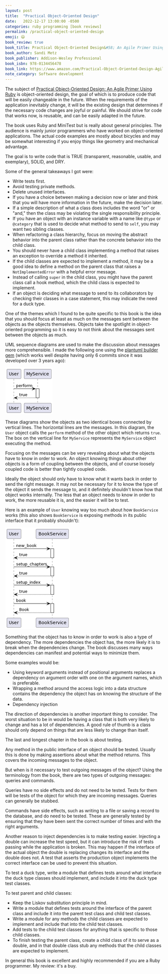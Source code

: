 ```yaml
---
layout: post
title:  "Practical Object-Oriented Design"
date:   2022-12-17 13:00:00 -0500
categories: ruby programming [book reviews]
permalink: /practical-object-oriented-design
emoji: 😃
book_review: true
book_title: Practical Object-Oriented Design&#58; An Agile Primer Using Ruby 2nd Edition
book_author: Sandi Metz
book_publisher: Addison-Wesley Professional
book_isbn: 978-0134456478
book_link: https://www.amazon.com/Practical-Object-Oriented-Design-Agile-Primer/dp/0134456475/ref=asc_df_0134456475/?tag=hyprod-20&linkCode=df0&hvadid=312140868236&hvpos=&hvnetw=g&hvrand=14386545144526420910&hvpone=&hvptwo=&hvqmt=&hvdev=c&hvdvcmdl=&hvlocint=&hvlocphy=9002169&hvtargid=pla-362760961647&psc=1
note_category: Software development
---
```


The subject of [Practical Object-Oriented Design: An Agile Primer Using Ruby]({{page.book_link}}) is object-oriented design, the goal of which is to produce code that will be easily changeable in the future. When the requirements of the application inevitably change, it will be the existing design that determines if the necessary code changes are joyful or painful. We should strive for code that works now, is reusable, and can be easily adapted in the future.

The book uses Ruby and MiniTest but is really about general principles. The audience is mainly junior programmers who have worked on object-oriented applications. The actual code examples are mostly about bicycles and may be somewhat interesting if you enjoy things like geometry and mechanical advantage.

The goal is to write code that is TRUE (transparent, reasonable, usable, and exemplary), SOLID, and DRY.

Some of the general takeaways I got were:
- Write tests first.
- Avoid testing private methods.
- Delete unused interfaces.
- If you have a choice between making a decision now or later and think that you will have more information in the future, make the decision later.
- If a simple description of what a class does includes the word "or" or "and," then the class may be violating the single responsibility principle. 
- If you have an object with an instance variable with a name like `@type` or `@category` that is used to decide what method to send to `self`, you may want two sibling classes.
- When refactoring a class hierarchy, focus on moving the abstract behavior into the parent class rather than the concrete behavior into the child class. 
- You should never have a child class implementing a method that raises an exception to override a method it inherited. 
- If the child classes are expected to implement a method, it may be a good idea to define a method on the parent class that raises a `NotImplementedError` with a helpful error message. 
- Instead of calling `super` in the child class, you might have the parent class call a hook method, which the child class is expected to implement.
- If an object is deciding what message to send to its collaborators by checking their classes in a case statement, this may indicate the need for a duck type.

One of the themes which I found to be quite specific to this book is the idea that you should focus at least as much on the messages sent between the objects as the objects themselves. Objects take the spotlight in object-oriented programming so it is easy to not think about the messages sent between the objects as much.

UML sequence diagrams are used to make the discussion about messages more comprehensible. I made the following one using the [plantuml builder gem](https://github.com/svernidub/plantuml_builder) (which works well despite having only 6 commits since it was developed over 3 years ago):

![An example UML sequence diagram](/assets/uml_images/example.png)

These diagrams show the objects as two identical boxes connected by vertical lines. The horizontal lines are the messages. In this diagram, the `User` object calls the `perform` method of the other object which returns `true`. The box on the vertical line for `MyService` represents the `MyService` object executing the method.

Focusing on the messages can be very revealing about what the objects have to know in order to work. An object knowing things about other objects is a form of coupling between the objects, and of course loosely coupled code is better than tightly coupled code.

Ideally the object should only have to know what it wants back in order to send the right message. It may not be necessary for it to know the type of the object it sends the message to, and it definitely shouldn't know how that object works internally. The less that an object needs to know in order to work, the more reusable it is, and the easier it will be to test.

Here is an example of `User` knowing way too much about how `BookService` works (this also shows `BookService` is exposing methods in its public interface that it probably shouldn't):

![UML sequence diagram showing an object that knows too much about how another object works](/assets/uml_images/knows_how_it_works.png)

Something that the object has to know in order to work is also a type of dependency. The more dependencies the object has, the more likely it is to break when the dependencies change. The book discusses many ways dependencies can manifest and potential ways to minimize them. 

Some examples would be:
- Using keyword arguments instead of positional arguments replaces a dependency on argument order with one on the argument names, which is preferable.
- Wrapping a method around the access logic into a data structure contains the dependency the object has on knowing the structure of the data.
- Dependency injection

The direction of dependencies is another important thing to consider. The worst situation to be in would be having a class that is both very likely to change and has a lot of dependencies. A good rule of thumb is a class should only depend on things that are less likely to change than itself.

The last and longest chapter in the book is about testing.

Any method in the public interface of an object should be tested. Usually this is done by making assertions about what the method returns. This covers the incoming messages to the object. 

But when is it necessary to test outgoing messages of the object? Using the terminology from the book, there are two types of outgoing messages: queries and commands.

Queries have no side effects and do not need to be tested. Tests for them will be tests of the object for which they are incoming messages. Queries can generally be stubbed.

Commands have side effects, such as writing to a file or saving a record to the database, and do need to be tested. These are generally tested by ensuring that they have been sent the correct number of times and with the right arguments.

Another reason to inject dependencies is to make testing easier. Injecting a double can increase the test speed, but it can introduce the risk of tests passing while the application is broken. This may happen if the interface of the actual object the double is replacing changes its interface and the double does not. A test that asserts the production object implements the correct interface can be used to prevent this situation.

To test a duck type, write a module that defines tests around what interface the duck type classes should implement, and include it into the duck type test classes.

To test parent and child classes:
- Keep the Liskov substitution principle in mind.
- Write a module that defines tests around the interface of the parent class and include it into the parent test class and child test classes.
- Write a module for any methods the child classes are expected to implement and include that into the child test classes. 
- Add tests to the child test classes for anything that is specific to those child classes.
- To finish testing the parent class, create a child class of it to serve as a double, and in that double class stub any methods that the child classes are expected to implement.

In general this book is excellent and highly recommended if you are a Ruby programmer. My review: it's a buy.
